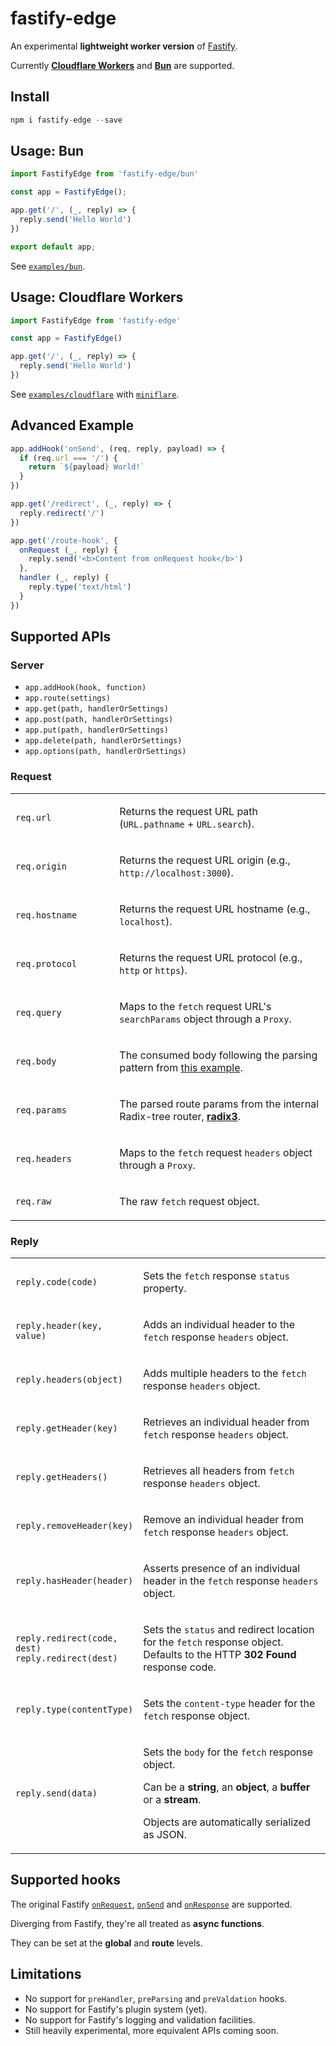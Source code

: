 # fastify-edge

An experimental **lightweight worker version** of [Fastify](https://fastify.io).

Currently [**Cloudflare Workers**](https://workers.cloudflare.com/) and [**Bun**](https://bun.sh/) are supported.

## Install

```js
npm i fastify-edge --save
````

## Usage: Bun

```js
import FastifyEdge from 'fastify-edge/bun'

const app = FastifyEdge();

app.get('/', (_, reply) => {
  reply.send('Hello World')
})

export default app;
```

See [`examples/bun`](https://github.com/galvez/fastify-edge/tree/main/examples/bun).

## Usage: Cloudflare Workers

```js
import FastifyEdge from 'fastify-edge'

const app = FastifyEdge()

app.get('/', (_, reply) => {
  reply.send('Hello World')
})
```

See [`examples/cloudflare`](https://github.com/galvez/fastify-edge/tree/main/examples/cloudflare) with [`miniflare`](https://github.com/cloudflare/miniflare).

## Advanced Example

```js
app.addHook('onSend', (req, reply, payload) => {
  if (req.url === '/') {
    return `${payload} World!`
  }
})

app.get('/redirect', (_, reply) => {
  reply.redirect('/')
})

app.get('/route-hook', {
  onRequest (_, reply) {
    reply.send('<b>Content from onRequest hook</b>')
  },
  handler (_, reply) {
    reply.type('text/html')
  }
})
```

## Supported APIs

### Server

- `app.addHook(hook, function)`
- `app.route(settings)`
- `app.get(path, handlerOrSettings)`
- `app.post(path, handlerOrSettings)`
- `app.put(path, handlerOrSettings)`
- `app.delete(path, handlerOrSettings)`
- `app.options(path, handlerOrSettings)`

### Request

<table>
<tr>
<td width="33%">
  
`req.url`

</td>
<td>
  
Returns the request URL path (`URL.pathname` + `URL.search`).

</td>
</tr>
<tr>
<td width="33%">
  
`req.origin`

</td>
<td>
  
Returns the request URL origin (e.g., `http://localhost:3000`).

</td>
</tr>
</tr>
<tr>
<td width="33%">
  
`req.hostname`

</td>
<td>
  
Returns the request URL hostname (e.g., `localhost`).

</td>
</tr>
<tr>
<td width="33%">
  
`req.protocol`

</td>
<td>
  
Returns the request URL protocol (e.g., `http` or `https`).

</td>
</tr>
<tr>
<td>
  
`req.query`

</td>
<td>
  
Maps to the `fetch` request URL's `searchParams` object through a `Proxy`.

</td>
</tr>
<tr>
<td>

`req.body`

</td>
<td>

The consumed body following the parsing pattern from [this example](https://developers.cloudflare.com/workers/examples/read-post/).

</td>
</tr>
<tr>
<td>

`req.params`

</td>
<td>
  
The parsed route params from the internal Radix-tree router, **[radix3](https://github.com/unjs/radix3)**.
  
</td>
</tr>
<tr>
<td>

`req.headers`

</td>
<td>

Maps to the `fetch` request `headers` object through a `Proxy`.

</td>
</tr>
<tr>
<td>

`req.raw`

</td>
<td>

The raw `fetch` request object.

</td>
</tr>
</table>


### Reply

<table>
<tr>
<td width="33%">

`reply.code(code)`

</td>
<td>

Sets the `fetch` response `status` property.

</td>
</tr>
<tr>
<td>

`reply.header(key, value)`

</td>
<td>
  
Adds an individual header to the `fetch` response `headers` object.
  
</td>
</tr>
<tr>
<td>

`reply.headers(object)`

</td>
<td>

Adds multiple headers to the `fetch` response `headers` object.

</td>
</tr>
<tr>
<td>

`reply.getHeader(key)`

</td>
<td>

Retrieves an individual header from `fetch` response `headers` object.

</td>
</tr>
<tr>
<td>

`reply.getHeaders()`

</td>
<td>

Retrieves all headers from `fetch` response `headers` object.

</td>
</tr>
<tr>
<td>

`reply.removeHeader(key)`

</td>
<td>

Remove an individual header from `fetch` response `headers` object.

</td>
</tr>
<tr>
<td>

`reply.hasHeader(header)`

</td>
<td>

Asserts presence of an individual header in the `fetch` response `headers` object.

</td>
</tr>
<tr>
<td>

`reply.redirect(code, dest)`<br>
`reply.redirect(dest)`

</td>
<td>

Sets the `status` and redirect location for the `fetch` response object.<br>
Defaults to the HTTP **302 Found** response code.

</td>
</tr>
<tr>
<td>

`reply.type(contentType)`

</td>
<td>

Sets the `content-type` header for the `fetch` response object.

</td>
</tr>
<tr>
<td>

`reply.send(data)`

</td>
<td>

Sets the `body` for the `fetch` response object.<br>

Can be a **string**, an **object**, a **buffer** or a **stream**.

Objects are automatically serialized as JSON.

</td>
</tr>
</table>

## Supported hooks

The original Fastify 
[`onRequest`](https://www.fastify.io/docs/latest/Reference/Hooks/#onrequest),
[`onSend`](https://www.fastify.io/docs/latest/Reference/Hooks/#onsend) and 
[`onResponse`](https://www.fastify.io/docs/latest/Reference/Hooks/#onresponse) are supported.

Diverging from Fastify, they're all treated as **async functions**.

They can be set at the **global** and **route** levels.

## Limitations

- No support for `preHandler`, `preParsing` and `preValdation` hooks.
- No support for Fastify's plugin system (yet).
- No support for Fastify's logging and validation facilities.
- Still heavily experimental, more equivalent APIs coming soon.
